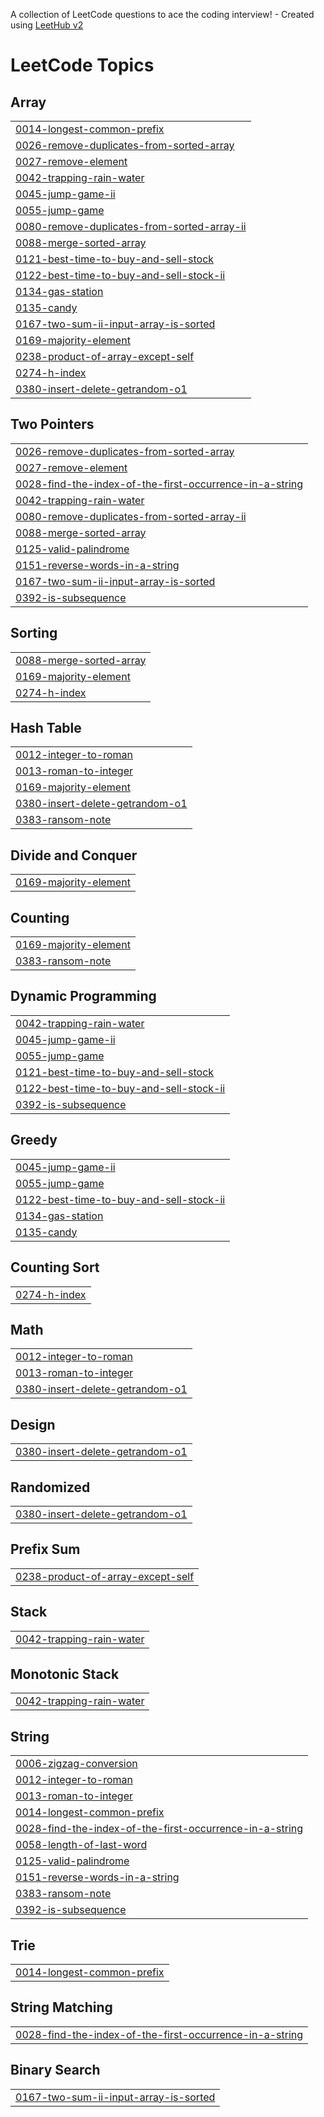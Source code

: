 A collection of LeetCode questions to ace the coding interview! - Created using [LeetHub v2](https://github.com/arunbhardwaj/LeetHub-2.0)
<!---LeetCode Topics Start-->
# LeetCode Topics
## Array
|  |
| ------- |
| [0014-longest-common-prefix](https://github.com/Ayushshrivastva25/Leetcode/tree/master/0014-longest-common-prefix) |
| [0026-remove-duplicates-from-sorted-array](https://github.com/Ayushshrivastva25/Leetcode/tree/master/0026-remove-duplicates-from-sorted-array) |
| [0027-remove-element](https://github.com/Ayushshrivastva25/Leetcode/tree/master/0027-remove-element) |
| [0042-trapping-rain-water](https://github.com/Ayushshrivastva25/Leetcode/tree/master/0042-trapping-rain-water) |
| [0045-jump-game-ii](https://github.com/Ayushshrivastva25/Leetcode/tree/master/0045-jump-game-ii) |
| [0055-jump-game](https://github.com/Ayushshrivastva25/Leetcode/tree/master/0055-jump-game) |
| [0080-remove-duplicates-from-sorted-array-ii](https://github.com/Ayushshrivastva25/Leetcode/tree/master/0080-remove-duplicates-from-sorted-array-ii) |
| [0088-merge-sorted-array](https://github.com/Ayushshrivastva25/Leetcode/tree/master/0088-merge-sorted-array) |
| [0121-best-time-to-buy-and-sell-stock](https://github.com/Ayushshrivastva25/Leetcode/tree/master/0121-best-time-to-buy-and-sell-stock) |
| [0122-best-time-to-buy-and-sell-stock-ii](https://github.com/Ayushshrivastva25/Leetcode/tree/master/0122-best-time-to-buy-and-sell-stock-ii) |
| [0134-gas-station](https://github.com/Ayushshrivastva25/Leetcode/tree/master/0134-gas-station) |
| [0135-candy](https://github.com/Ayushshrivastva25/Leetcode/tree/master/0135-candy) |
| [0167-two-sum-ii-input-array-is-sorted](https://github.com/Ayushshrivastva25/Leetcode/tree/master/0167-two-sum-ii-input-array-is-sorted) |
| [0169-majority-element](https://github.com/Ayushshrivastva25/Leetcode/tree/master/0169-majority-element) |
| [0238-product-of-array-except-self](https://github.com/Ayushshrivastva25/Leetcode/tree/master/0238-product-of-array-except-self) |
| [0274-h-index](https://github.com/Ayushshrivastva25/Leetcode/tree/master/0274-h-index) |
| [0380-insert-delete-getrandom-o1](https://github.com/Ayushshrivastva25/Leetcode/tree/master/0380-insert-delete-getrandom-o1) |
## Two Pointers
|  |
| ------- |
| [0026-remove-duplicates-from-sorted-array](https://github.com/Ayushshrivastva25/Leetcode/tree/master/0026-remove-duplicates-from-sorted-array) |
| [0027-remove-element](https://github.com/Ayushshrivastva25/Leetcode/tree/master/0027-remove-element) |
| [0028-find-the-index-of-the-first-occurrence-in-a-string](https://github.com/Ayushshrivastva25/Leetcode/tree/master/0028-find-the-index-of-the-first-occurrence-in-a-string) |
| [0042-trapping-rain-water](https://github.com/Ayushshrivastva25/Leetcode/tree/master/0042-trapping-rain-water) |
| [0080-remove-duplicates-from-sorted-array-ii](https://github.com/Ayushshrivastva25/Leetcode/tree/master/0080-remove-duplicates-from-sorted-array-ii) |
| [0088-merge-sorted-array](https://github.com/Ayushshrivastva25/Leetcode/tree/master/0088-merge-sorted-array) |
| [0125-valid-palindrome](https://github.com/Ayushshrivastva25/Leetcode/tree/master/0125-valid-palindrome) |
| [0151-reverse-words-in-a-string](https://github.com/Ayushshrivastva25/Leetcode/tree/master/0151-reverse-words-in-a-string) |
| [0167-two-sum-ii-input-array-is-sorted](https://github.com/Ayushshrivastva25/Leetcode/tree/master/0167-two-sum-ii-input-array-is-sorted) |
| [0392-is-subsequence](https://github.com/Ayushshrivastva25/Leetcode/tree/master/0392-is-subsequence) |
## Sorting
|  |
| ------- |
| [0088-merge-sorted-array](https://github.com/Ayushshrivastva25/Leetcode/tree/master/0088-merge-sorted-array) |
| [0169-majority-element](https://github.com/Ayushshrivastva25/Leetcode/tree/master/0169-majority-element) |
| [0274-h-index](https://github.com/Ayushshrivastva25/Leetcode/tree/master/0274-h-index) |
## Hash Table
|  |
| ------- |
| [0012-integer-to-roman](https://github.com/Ayushshrivastva25/Leetcode/tree/master/0012-integer-to-roman) |
| [0013-roman-to-integer](https://github.com/Ayushshrivastva25/Leetcode/tree/master/0013-roman-to-integer) |
| [0169-majority-element](https://github.com/Ayushshrivastva25/Leetcode/tree/master/0169-majority-element) |
| [0380-insert-delete-getrandom-o1](https://github.com/Ayushshrivastva25/Leetcode/tree/master/0380-insert-delete-getrandom-o1) |
| [0383-ransom-note](https://github.com/Ayushshrivastva25/Leetcode/tree/master/0383-ransom-note) |
## Divide and Conquer
|  |
| ------- |
| [0169-majority-element](https://github.com/Ayushshrivastva25/Leetcode/tree/master/0169-majority-element) |
## Counting
|  |
| ------- |
| [0169-majority-element](https://github.com/Ayushshrivastva25/Leetcode/tree/master/0169-majority-element) |
| [0383-ransom-note](https://github.com/Ayushshrivastva25/Leetcode/tree/master/0383-ransom-note) |
## Dynamic Programming
|  |
| ------- |
| [0042-trapping-rain-water](https://github.com/Ayushshrivastva25/Leetcode/tree/master/0042-trapping-rain-water) |
| [0045-jump-game-ii](https://github.com/Ayushshrivastva25/Leetcode/tree/master/0045-jump-game-ii) |
| [0055-jump-game](https://github.com/Ayushshrivastva25/Leetcode/tree/master/0055-jump-game) |
| [0121-best-time-to-buy-and-sell-stock](https://github.com/Ayushshrivastva25/Leetcode/tree/master/0121-best-time-to-buy-and-sell-stock) |
| [0122-best-time-to-buy-and-sell-stock-ii](https://github.com/Ayushshrivastva25/Leetcode/tree/master/0122-best-time-to-buy-and-sell-stock-ii) |
| [0392-is-subsequence](https://github.com/Ayushshrivastva25/Leetcode/tree/master/0392-is-subsequence) |
## Greedy
|  |
| ------- |
| [0045-jump-game-ii](https://github.com/Ayushshrivastva25/Leetcode/tree/master/0045-jump-game-ii) |
| [0055-jump-game](https://github.com/Ayushshrivastva25/Leetcode/tree/master/0055-jump-game) |
| [0122-best-time-to-buy-and-sell-stock-ii](https://github.com/Ayushshrivastva25/Leetcode/tree/master/0122-best-time-to-buy-and-sell-stock-ii) |
| [0134-gas-station](https://github.com/Ayushshrivastva25/Leetcode/tree/master/0134-gas-station) |
| [0135-candy](https://github.com/Ayushshrivastva25/Leetcode/tree/master/0135-candy) |
## Counting Sort
|  |
| ------- |
| [0274-h-index](https://github.com/Ayushshrivastva25/Leetcode/tree/master/0274-h-index) |
## Math
|  |
| ------- |
| [0012-integer-to-roman](https://github.com/Ayushshrivastva25/Leetcode/tree/master/0012-integer-to-roman) |
| [0013-roman-to-integer](https://github.com/Ayushshrivastva25/Leetcode/tree/master/0013-roman-to-integer) |
| [0380-insert-delete-getrandom-o1](https://github.com/Ayushshrivastva25/Leetcode/tree/master/0380-insert-delete-getrandom-o1) |
## Design
|  |
| ------- |
| [0380-insert-delete-getrandom-o1](https://github.com/Ayushshrivastva25/Leetcode/tree/master/0380-insert-delete-getrandom-o1) |
## Randomized
|  |
| ------- |
| [0380-insert-delete-getrandom-o1](https://github.com/Ayushshrivastva25/Leetcode/tree/master/0380-insert-delete-getrandom-o1) |
## Prefix Sum
|  |
| ------- |
| [0238-product-of-array-except-self](https://github.com/Ayushshrivastva25/Leetcode/tree/master/0238-product-of-array-except-self) |
## Stack
|  |
| ------- |
| [0042-trapping-rain-water](https://github.com/Ayushshrivastva25/Leetcode/tree/master/0042-trapping-rain-water) |
## Monotonic Stack
|  |
| ------- |
| [0042-trapping-rain-water](https://github.com/Ayushshrivastva25/Leetcode/tree/master/0042-trapping-rain-water) |
## String
|  |
| ------- |
| [0006-zigzag-conversion](https://github.com/Ayushshrivastva25/Leetcode/tree/master/0006-zigzag-conversion) |
| [0012-integer-to-roman](https://github.com/Ayushshrivastva25/Leetcode/tree/master/0012-integer-to-roman) |
| [0013-roman-to-integer](https://github.com/Ayushshrivastva25/Leetcode/tree/master/0013-roman-to-integer) |
| [0014-longest-common-prefix](https://github.com/Ayushshrivastva25/Leetcode/tree/master/0014-longest-common-prefix) |
| [0028-find-the-index-of-the-first-occurrence-in-a-string](https://github.com/Ayushshrivastva25/Leetcode/tree/master/0028-find-the-index-of-the-first-occurrence-in-a-string) |
| [0058-length-of-last-word](https://github.com/Ayushshrivastva25/Leetcode/tree/master/0058-length-of-last-word) |
| [0125-valid-palindrome](https://github.com/Ayushshrivastva25/Leetcode/tree/master/0125-valid-palindrome) |
| [0151-reverse-words-in-a-string](https://github.com/Ayushshrivastva25/Leetcode/tree/master/0151-reverse-words-in-a-string) |
| [0383-ransom-note](https://github.com/Ayushshrivastva25/Leetcode/tree/master/0383-ransom-note) |
| [0392-is-subsequence](https://github.com/Ayushshrivastva25/Leetcode/tree/master/0392-is-subsequence) |
## Trie
|  |
| ------- |
| [0014-longest-common-prefix](https://github.com/Ayushshrivastva25/Leetcode/tree/master/0014-longest-common-prefix) |
## String Matching
|  |
| ------- |
| [0028-find-the-index-of-the-first-occurrence-in-a-string](https://github.com/Ayushshrivastva25/Leetcode/tree/master/0028-find-the-index-of-the-first-occurrence-in-a-string) |
## Binary Search
|  |
| ------- |
| [0167-two-sum-ii-input-array-is-sorted](https://github.com/Ayushshrivastva25/Leetcode/tree/master/0167-two-sum-ii-input-array-is-sorted) |
<!---LeetCode Topics End-->
